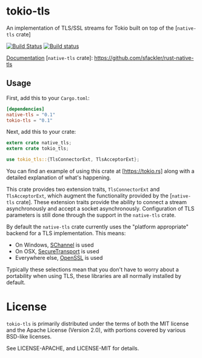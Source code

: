 # tokio-tls

An implementation of TLS/SSL streams for Tokio built on top of the [`native-tls`
crate]

[![Build Status](https://travis-ci.org/tokio-rs/tokio-tls.svg?branch=master)](https://travis-ci.org/tokio-rs/tokio-tls)
[![Build status](https://ci.appveyor.com/api/projects/status/iiut5d2mts6bt5g1?svg=true)](https://ci.appveyor.com/project/alexcrichton/tokio-tls)

[Documentation](https://docs.rs/tokio-tls)
[`native-tls` crate]: https://github.com/sfackler/rust-native-tls

## Usage

First, add this to your `Cargo.toml`:

```toml
[dependencies]
native-tls = "0.1"
tokio-tls = "0.1"
```

Next, add this to your crate:

```rust
extern crate native_tls;
extern crate tokio_tls;

use tokio_tls::{TlsConnectorExt, TlsAcceptorExt};
```

You can find an example of using this crate at [https://tokio.rs] along with a
detailed explanation of what's happening.

[https://tokio.rs]: https://tokio.rs/docs/getting-started/tls/

This crate provides two extension traits, `TlsConnectorExt` and
`TlsAcceptorExt`, which augment the functionality provided by the [`native-tls`
crate]. These extension traits provide the ability to connect a stream
asynchronously and accept a socket asynchronously. Configuration of TLS
parameters is still done through the support in the `native-tls` crate.

By default the `native-tls` crate currently uses the "platform appropriate"
backend for a TLS implementation. This means:

* On Windows, [SChannel] is used
* On OSX, [SecureTransport] is used
* Everywhere else, [OpenSSL] is used

[SChannel]: https://msdn.microsoft.com/en-us/library/windows/desktop/aa380123%28v=vs.85%29.aspx?f=255&MSPPError=-2147217396
[SecureTransport]: https://developer.apple.com/reference/security/1654508-secure_transport
[OpenSSL]: https://www.openssl.org/

Typically these selections mean that you don't have to worry about a portability
when using TLS, these libraries are all normally installed by default.

# License

`tokio-tls` is primarily distributed under the terms of both the MIT license
and the Apache License (Version 2.0), with portions covered by various BSD-like
licenses.

See LICENSE-APACHE, and LICENSE-MIT for details.


